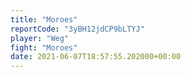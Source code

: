 ```yaml
---
title: "Moroes"
reportCode: "3yBH12jdCP9bLTYJ"
player: "Weg"
fight: "Moroes"
date: 2021-06-07T18:57:55.202000+00:00
---
```

